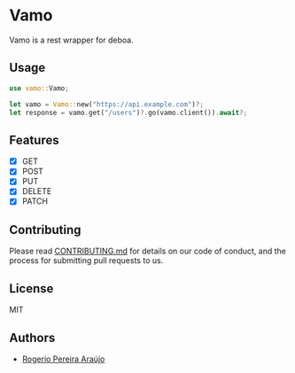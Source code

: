 # Vamo

Vamo is a rest wrapper for deboa.

## Usage

```rust
use vamo::Vamo;

let vamo = Vamo::new("https://api.example.com")?;
let response = vamo.get("/users")?.go(vamo.client()).await?;
```

## Features

- [x] GET
- [x] POST
- [x] PUT
- [x] DELETE
- [x] PATCH

## Contributing

Please read [CONTRIBUTING.md](CONTRIBUTING.md) for details on our code of conduct, and the process for submitting pull requests to us.

## License

MIT

## Authors

- [Rogerio Pereira Araújo](https://github.com/ararog)
